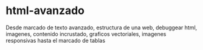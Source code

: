 # html-avanzado
 Desde marcado de texto avanzado, estructura de una web, debuggear html, imagenes, contenido incrustado, graficos vectoriales, imagenes responsivas hasta el marcado de tablas

